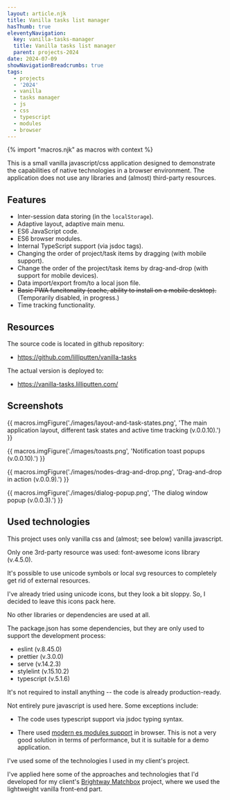 ```yaml
---
layout: article.njk
title: Vanilla tasks list manager
hasThumb: true
eleventyNavigation:
  key: vanilla-tasks-manager
  title: Vanilla tasks list manager
  parent: projects-2024
date: 2024-07-09
showNavigationBreadcrumbs: true
tags:
  - projects
  - '2024'
  - vanilla
  - tasks manager
  - js
  - css
  - typescript
  - modules
  - browser
---
```


<!--
@changed 2024.07.09, 16:41
-->

{% import "macros.njk" as macros with context %}

This is a small vanilla javascript/css application designed to demonstrate the capabilities of native technologies in a browser environment. The application does not use any libraries and (almost) third-party resources.

## Features

- Inter-session data storing (in the `localStorage`).
- Adaptive layout, adaptive main menu.
- ES6 JavaScript code.
- ES6 browser modules.
- Internal TypeScript support (via jsdoc tags).
- Changing the order of project/task items by dragging (with mobile support).
- Change the order of the project/task items by drag-and-drop (with support for mobile devices).
- Data import/export from/to a local json file.
- ~~Basic PWA funcitonality (cache, ability to install on a mobile desktop).~~ (Temporarily disabled, in progress.)
- Time tracking functionality.

## Resources

The source code is located in github repository:

- https://github.com/lilliputten/vanilla-tasks

The actual version is deployed to:

- https://vanilla-tasks.lilliputten.com/

## Screenshots

{{ macros.imgFigure('./images/layout-and-task-states.png', 'The main application layout, different task states and active time tracking (v.0.0.10).') }}

{{ macros.imgFigure('./images/toasts.png', 'Notification toast popups (v.0.0.10).') }}

{{ macros.imgFigure('./images/nodes-drag-and-drop.png', 'Drag-and-drop in action (v.0.0.9).') }}

{{ macros.imgFigure('./images/dialog-popup.png', 'The dialog window popup (v.0.0.3).') }}

## Used technologies

This project uses only vanilla css and (almost; see below) vanilla javascript.

Only one 3rd-party resource was used: font-awesome icons library (v.4.5.0).

It's possible to use unicode symbols or local svg resources to completely get rid of external resources.

I've already tried using unicode icons, but they look a bit sloppy. So, I decided to leave this icons pack here.

No other libraries or dependencies are used at all.

The package.json has some dependencies, but they are only used to support the development process:

- eslint (v.8.45.0)
- prettier (v.3.0.0)
- serve (v.14.2.3)
- stylelint (v.15.10.2)
- typescript (v.5.1.6)

It's not required to install anything -- the code is already production-ready.

Not entirely pure javascript is used here. Some exceptions include:

- The code uses typescript support via jsdoc typing syntax.

- There used [modern es modules support](https://www.sitepoint.com/using-es-modules/) in browser. This is not a very good solution in terms of performance, but it is suitable for a demo application.

I've used some of the technologies I used in my client's project.

I've applied here some of the approaches and technologies that I'd developed for my client's [Brightway Matchbox](https://github.com/cauldron/bw_matchbox) project, where we used the lightweight vanilla front-end part.
